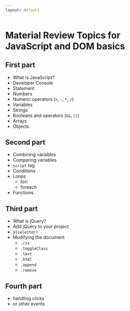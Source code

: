 ```yaml
---
layout: default
---
```

# Material Review Topics for JavaScript and DOM basics

## First part

- What is JavaScript?
- Developer Console
- Statement
- Numbers
- Numeric operators (`+`, `-`, `*`, `/`)
- Variables
- Strings
- Booleans and operators (`&&`, `||`)
- Arrays
- Objects

## Second part

- Combining variables
- Comparing variables
- `script` tag
- Conditions
- Loops
  - fori
  - foreach
- Functions

## Third part

- What is jQuery?
- Add jQuery to your project
- `$(selector)`
- Modifying the document
  - `.css`
  - `.toggleClass`
  - `.text`
  - `.html`
  - `.append`
  - `.remove`

## Fourth part

- handling clicks
- or other events
